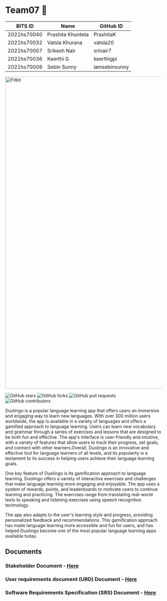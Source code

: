 # Team07 🦉
BITS ID     | Name              | GitHub ID
----------  | -----             | --------
2021hs70040 | Prashita Khunteta | PrashitaK
2021hs70032 | Vatsla Khurana    | vatsla20
2021hs70007 | Srikesh Nair      | srinair7
2021hs70036 | Keerthi G         | keerthigpi
2021hs70009 | Sebin Sunny       | iamsebinsunny


<img width="1000" alt="Fitbit" src="https://design.duolingo.com/7d3b95abf67001cde6ea.svg">


![GitHub stars](https://img.shields.io/github/stars/SWENGG4Y2023/SWENGG4Y2023Team07)  ![GitHub forks](https://img.shields.io/github/forks/SWENGG4Y2023/SWENGG4Y2023Team07)  ![GitHub pull requests](https://img.shields.io/github/issues-pr/SWENGG4Y2023/SWENGG4Y2023Team07) ![GitHub contributors](https://img.shields.io/github/contributors/SWENGG4Y2023/SWENGG4Y2023Team07)

Duolingo is a popular language learning app that offers users an immersive and engaging way to learn new languages. With over 300 million users worldwide, the app is available in a variety of languages and offers a gamified approach to language learning. Users can learn new vocabulary and grammar through a series of exercises and lessons that are designed to be both fun and effective. The app's interface is user-friendly and intuitive, with a variety of features that allow users to track their progress, set goals, and connect with other learners.Overall, Duolingo is an innovative and effective tool for language learners of all levels, and its popularity is a testament to its success in helping users achieve their language learning goals.

One key feature of Duolingo is its gamification approach to language learning. Duolingo offers a variety of interactive exercises and challenges that make language learning more engaging and enjoyable. The app uses a system of rewards, points, and leaderboards to motivate users to continue learning and practicing. The exercises range from translating real-world texts to speaking and listening exercises using speech recognition technology.

The app also adapts to the user's learning style and progress, providing personalized feedback and recommendations. This gamification approach has made language learning more accessible and fun for users, and has helped Duolingo become one of the most popular language learning apps available today.

## Documents
### Stakeholder Document - [Here](https://github.com/PrashitaK/SWENGG4Y2023Team07/blob/main/Stakeholders.md)
### User requirements document (URD) Document - [Here](https://github.com/SWENGG4Y2023/SWENGG4Y2023Team02/blob/main/Assignment01/URD.md)
### Software Requirements Specification (SRS) Document  - [Here](https://github.com/PrashitaK/SWENGG4Y2023Team07/blob/main/SRS.md)
